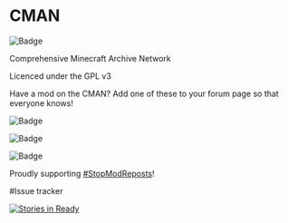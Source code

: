 # CMAN

![Badge](https://img.shields.io/github/downloads/comprehensive-minecraft-archive-network/CMAN-Python/total.svg)

Comprehensive Minecraft Archive Network

Licenced under the GPL v3

Have a mod on the CMAN? Add one of these to your forum page so that everyone knows!

![Badge](https://img.shields.io/badge/CMAN-Indexed-green.svg)

![Badge](https://img.shields.io/badge/CMAN-Indexed-green.svg?style=flat-square)

![Badge](https://img.shields.io/badge/CMAN-Indexed-green.svg?style=plastic)

Proudly supporting [#StopModReposts](http://www.stopmodreposts.org)!


#Issue tracker

[![Stories in Ready](https://badge.waffle.io/Comprehensive-Minecraft-Archive-Network/CMAN-Python.png?label=ready&title=Ready)](http://waffle.io/Comprehensive-Minecraft-Archive-Network/CMAN-Python)
